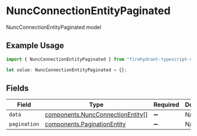# NuncConnectionEntityPaginated

NuncConnectionEntityPaginated model

## Example Usage

```typescript
import { NuncConnectionEntityPaginated } from "firehydrant-typescript-sdk/models/components";

let value: NuncConnectionEntityPaginated = {};
```

## Fields

| Field                                                                                | Type                                                                                 | Required                                                                             | Description                                                                          |
| ------------------------------------------------------------------------------------ | ------------------------------------------------------------------------------------ | ------------------------------------------------------------------------------------ | ------------------------------------------------------------------------------------ |
| `data`                                                                               | [components.NuncConnectionEntity](../../models/components/nuncconnectionentity.md)[] | :heavy_minus_sign:                                                                   | N/A                                                                                  |
| `pagination`                                                                         | [components.PaginationEntity](../../models/components/paginationentity.md)           | :heavy_minus_sign:                                                                   | N/A                                                                                  |